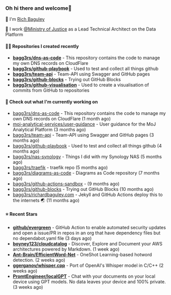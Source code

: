 ### Oh hi there and welcome👋

👐 I'm [Rich Baguley](https://richardbaguley.com/about)

🏢 I work [@Ministry of Justice](https://github.com/ministryofjustice) as a Lead Technical Architect on the Data Platform

#### 👨‍💻 Repositories I created recently
- **[bagg3rs/dns-as-code](https://github.com/bagg3rs/dns-as-code)** - This repository contains the code to manage my own DNS records on CloudFlare
- **[bagg3rs/github-playbook](https://github.com/bagg3rs/github-playbook)** - Used to test and collect all things github
- **[bagg3rs/team-api](https://github.com/bagg3rs/team-api)** - Team-API using Swagger and GitHub pages
- **[bagg3rs/github-blocks](https://github.com/bagg3rs/github-blocks)** - Trying out GitHub Blocks
- **[bagg3rs/github-visualisation](https://github.com/bagg3rs/github-visualisation)** - Used to create a visualisation of commits from GitHub to repositories

#### 👷 Check out what I'm currently working on

- [bagg3rs/dns-as-code](https://github.com/bagg3rs/dns-as-code) - This repository contains the code to manage my own DNS records on CloudFlare (1 month ago)
- [moj-analytical-services/user-guidance](https://github.com/moj-analytical-services/user-guidance) - User guidance for the MoJ Analytical Platform (3 months ago)
- [bagg3rs/team-api](https://github.com/bagg3rs/team-api) - Team-API using Swagger and GitHub pages (3 months ago)
- [bagg3rs/github-playbook](https://github.com/bagg3rs/github-playbook) - Used to test and collect all things github (4 months ago)
- [bagg3rs/nas-synology](https://github.com/bagg3rs/nas-synology) - Things I did with my Synology NAS (5 months ago)
- [bagg3rs/traefik](https://github.com/bagg3rs/traefik) - traefik repo (5 months ago)
- [bagg3rs/diagrams-as-code](https://github.com/bagg3rs/diagrams-as-code) - Diagrams as Code repository (7 months ago)
- [bagg3rs/github-actions-sandbox](https://github.com/bagg3rs/github-actions-sandbox) -  (9 months ago)
- [bagg3rs/github-blocks](https://github.com/bagg3rs/github-blocks) - Trying out GitHub Blocks (10 months ago)
- [bagg3rs/richardbaguley.com](https://github.com/bagg3rs/richardbaguley.com) - Jekyll and GitHub Actions deploy this to the internets 🌏 (11 months ago)

#### ⭐ Recent Stars


- **[github/evergreen](https://github.com/github/evergreen)** - GitHub Action to enable automated security updates and open a issue/PR in repos in an org that have dependency files but no dependabot.yaml file (3 days ago)
- **[boyney123/cloudcatalog](https://github.com/boyney123/cloudcatalog)** - Discover, Explore and Document your AWS architectures powered by Markdown. (1 week ago)
- **[Ant-Brain/EfficientWord-Net](https://github.com/Ant-Brain/EfficientWord-Net)** - OneShot Learning-based hotword detection. (2 weeks ago)
- **[ggerganov/whisper.cpp](https://github.com/ggerganov/whisper.cpp)** - Port of OpenAI&#39;s Whisper model in C/C&#43;&#43; (2 weeks ago)
- **[PromtEngineer/localGPT](https://github.com/PromtEngineer/localGPT)** - Chat with your documents on your local device using GPT models. No data leaves your device and 100% private.  (3 weeks ago)
